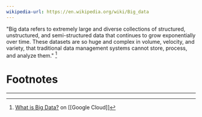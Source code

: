 ```yaml
---
wikipedia-url: https://en.wikipedia.org/wiki/Big_data
---
```



"Big data refers to extremely large and diverse collections of structured, unstructured, and semi-structured data that continues to grow exponentially over time. These datasets are so huge and complex in volume, velocity, and variety, that traditional data management systems cannot store, process, and analyze them." [^1]

# Footnotes
***
[^1]: [What is Big Data?](https://cloud.google.com/learn/what-is-big-data) on [[Google Cloud]]
